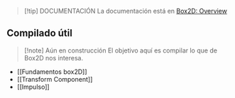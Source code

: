 >[!tip] DOCUMENTACIÓN
>La documentación está en [Box2D: Overview](https://box2d.org/documentation/index.html)

## Compilado útil
>[!note] Aún en construcción
>El objetivo aquí es compilar lo que de Box2D nos interesa.

- [[Fundamentos box2D]]
- [[Transform Component]]
- [[Impulso]]